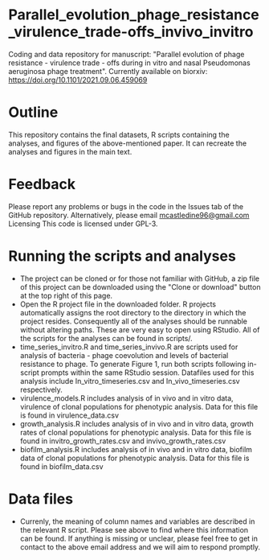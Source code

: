 # Parallel_evolution_phage_resistance_virulence_trade-offs_invivo_invitro
Coding and data repository for manuscript: "Parallel evolution of phage resistance - virulence trade - offs during in vitro and nasal Pseudomonas aeruginosa phage treatment". Currently available on biorxiv: https://doi.org/10.1101/2021.09.06.459069


# Outline
This repository contains the final datasets, R scripts containing the analyses, and figures of the above-mentioned paper. It can recreate the analyses and figures in the main text.

# Feedback
Please report any problems or bugs in the code in the Issues tab of the GitHub repository. Alternatively, please email mcastledine96@gmail.com
Licensing
This code is licensed under GPL-3.

# Running the scripts and analyses
- The project can be cloned or for those not familiar with GitHub, a zip file of this project can be downloaded using the "Clone or download" button at the top right of this page.
- Open the R project file in the downloaded folder. R projects automatically assigns the root directory to the directory in which the project resides. Consequently all of the analyses should be runnable without altering paths. These are very easy to open using RStudio. All of the scripts for the analyses can be found in scripts/.
- time_series_invitro.R and time_series_invivo.R are scripts used for analysis of bacteria - phage coevolution and levels of bacterial resistance to phage. To generate Figure 1, run both scripts following in-script prompts within the same RStudio session. Datafiles used for this analysis include In_vitro_timeseries.csv and In_vivo_timeseries.csv respectively.
- virulence_models.R includes analysis of in vivo and in vitro data, virulence of clonal populations for phenotypic analysis. Data for this file is found in virulence_data.csv 
- growth_analysis.R includes analysis of in vivo and in vitro data, growth rates of clonal populations for phenotypic analysis. Data for this file is found in invitro_growth_rates.csv and invivo_growth_rates.csv
-  biofilm_analysis.R includes analysis of in vivo and in vitro data, biofilm data of clonal populations for phenotypic analysis. Data for this file is found in biofilm_data.csv

# Data files
- Currenly, the meaning of column names and variables are described in the relevant R script. Please see above to find where this information can be found. If anything is missing or unclear, please feel free to get in contact to the above email address and we will aim to respond promptly. 
